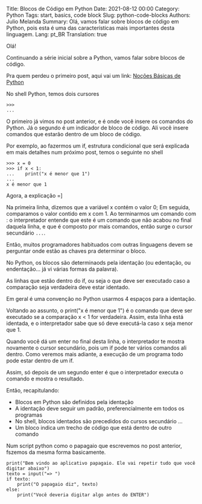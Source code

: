 Title: Blocos de Código em Python
Date: 2021-08-12 00:00
Category: Python
Tags: start, basics, code block
Slug: python-code-blocks
Authors: Julio Melanda
Summary: Olá, vamos falar sobre blocos de código em Python, pois esta é uma das características mais importantes desta linguagem.
Lang: pt_BR
Translation: true

Olá!

Continuando a série inicial sobre a Python, vamos falar sobre blocos de código.

Pra quem perdeu o primeiro post, aqui vai um link:
[Noções Básicas de Python](python-basics-pt_BR.html)

No shell Python, temos dois cursores
```python3
>>>
...
```

O primeiro já vimos no post anterior, e é onde você insere os comandos do Python. Já o segundo é um indicador de bloco de código. Ali você insere comandos que estarão dentro de um bloco de código.

Por exemplo, ao fazermos um if, estrutura condicional que será explicada em mais detalhes num próximo post, temos o seguinte no shell

```python3
>>> x = 0
>>> if x < 1:
...    print("x é menor que 1")
...
x é menor que 1
```

Agora, a explicação =]

Na primeira linha, dizemos que a variável x contém o valor 0;
Em seguida, comparamos o valor contido em x com 1. Ao terminarmos um comando com : o interpretador entende que este é um comando que não acabou no final daquela linha, e que é composto por mais comandos, então surge o cursor secundário `...`.

Então, muitos programadores habituados com outras linguagens devem se perguntar onde estão as chaves pra determinar o bloco.

No Python, os blocos são determinaods pela identação (ou edentação, ou endentação... já vi várias formas da palavra).

As linhas que estão dentro do if, ou seja o que deve ser executado caso a comparação seja verdadeira deve estar identado.

Em geral é uma convenção no Python usarmos 4 espaços para a identação.

Voltando ao assunto, o print("x é menor que 1") é o comando que deve ser executado se a comparação x < 1 for verdadeira. Assim, esta linha está identada, e o interpretador sabe que só deve executá-la caso x seja menor que 1.

Quando você dá um enter no final desta linha, o interpretador te mostra novamente o cursor secundário, pois um if pode ter vários comandos ali dentro. Como veremos mais adiante, a execução de um programa todo pode estar dentro de um if.

Assim, só depois de um segundo enter é que o interpretador executa o comando e mostra o resultado.

Então, recapitulando:

* Blocos em Python são definidos pela identação
* A identação deve seguir um padrão, preferencialmente em todos os programas
* No shell, blocos identados são precedidos do cursos secundário ...
* Um bloco indica um trecho de código que está dentro de outro comando

Num script python como o papagaio que escrevemos no post anterior, fszemos da mesma forma basicamente. 

```python3
print("Bem vindo ao aplicativo papagaio. Ele vai repetir tudo que você digitar abaixo")
texto = input("=> ")
if texto:
    print("O papagaio diz", texto)
else:
    print("Você deveria digitar algo antes do ENTER")
```
